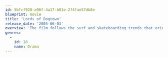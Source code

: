 ```yaml
---
id: 5bfcf920-a96f-4a17-b01e-2f4fae57db8e
blueprint: movie
title: 'Lords of Dogtown'
release_date: '2005-06-03'
overview: 'The film follows the surf and skateboarding trends that originated in Venice, California during the 1970s.'
genres:
  -
    id: 18
    name: Drama
---
```

